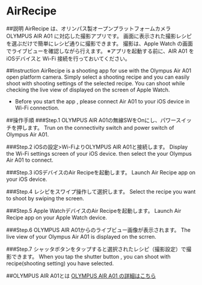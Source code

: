 # AirRecipe

##説明
  AirRecipe は、オリンパス製オープンプラットフォームカメラ OLYMPUS AIR A01 に対応した撮影アプリです。
  画面に表示された撮影レシピを選ぶだけで簡単にレシピ通りに撮影できます。
  撮影は、Apple Watch の画面でライブビューを確認しながら行えます。
  ※アプリを起動する前に、AIR A01 を iOSデバイスと Wi-Fi 接続を行っておいてください。

##Instruction
  AirRecipe is a shooting app for use with the Olympus Air A01 open platform camera. 
  Simply select a shooting recipe and you can easily shoot with shooting settings of the selected recipe.
  You can shoot while checking the live view of displayed on the screen of Apple Watch.
  * Before you start the app , please connect Air A01 to your iOS device in Wi-Fi connection.

##操作手順
###Step.1
  OLYMPUS AIR A01の無線SWをOnにし、パワースイッチを押します。
  Trun on the connectivity switch and power switch of Olympus Air A01.
  
###Step.2
  iOSの設定>Wi-FiよりOLYMPUS AIR A01と接続します。
  Display the Wi-Fi settings screen of your iOS device.
  then select the your Olympus Air A01 to connect.

###Step.3
  iOSデバイスのAir Recipeを起動します。
  Launch Air Recipe app on your iOS device.
  
###Step.4
  レシピをスワイプ操作して選択します。
  Select the recipe you want to shoot by swiping the screen.
  
###Step.5
  Apple WatchデバイスのAir Recipeを起動します。
  Launch Air Recipe app on your Apple Watch device.

###Step.6
  OLYMPUS AIR A01からのライブビュー画像が表示されます。
  The live view of your Olympus Air A01 is displayed on the scrren.

###Step.7
  シャッタボタンをタップすると選択されたレシピ（撮影設定）で撮影できます。
  When you tap the shutter button , you can shoot with recipe(shooting setting) you have selected.

##OLYMPUS AIR A01とは
[OLYMPUS AIR A01 の詳細はこちら](http://olympus-imaging.jp/product/opc/a01/)
